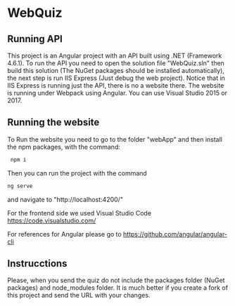 # WebQuiz

## Running API
This project is an Angular project with an API built using .NET (Framework 4.6.1). 
To run the API you need to open the solution file "WebQuiz.sln" 
then build this solution (The NuGet packages should be installed automatically), 
the next step is run IIS Express (Just debug the web project). 
Notice that in IIS Express is running just the API, there is no a website there. 
The website is running under Webpack using Angular. You can use Visual Studio 2015 or 2017.

## Running the website
To Run the website you need to go to the folder "webApp" and then install the npm packages, 
with the command:

```bash
 npm i 
 ```
 
 Then you can run the project with the command

 ```bash
ng serve 
```

and navigate to "http://localhost:4200/"

For the frontend side we used Visual Studio Code https://code.visualstudio.com/ 

For references for Angular please go to https://github.com/angular/angular-cli

## Instrucctions

Please, when you send the quiz do not include the packages folder (NuGet packages) and node_modules folder. It is much better if you create a fork of this project and send the URL with your changes. 
